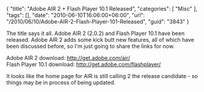 {
	"title": "Adobe AIR 2 + Flash Player 10.1 Released",
	"categories": [
		"Misc"
	],
	"tags": [],
	"date": "2010-06-10T16:06:00+06:00",
	"url": "/2010/06/10/Adobe-AIR-2-Flash-Player-101-Released",
	"guid": "3843"
}

The title says it all. Adobe AIR 2 (2.0.2) and Flash Player 10.1 have been released. Adobe AIR 2 adds some kick butt new features, all of which have been discussed before, so I'm just going to share the links for now.

Adobe AIR 2 download: <a href="http://get.adobe.com/air/">http://get.adobe.com/air/</a><br/>
Flash Player 10.1 download: <a href="http://get.adobe.com/flashplayer/">http://get.adobe.com/flashplayer/</a>

It looks like the home page for AIR is still calling 2 the release candidate - so things may be in process of being updated.